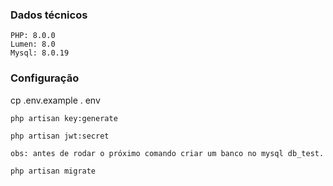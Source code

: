 
### Dados técnicos
```
PHP: 8.0.0
Lumen: 8.0
Mysql: 8.0.19
```

### Configuração

cp .env.example . env

```
php artisan key:generate

php artisan jwt:secret

obs: antes de rodar o próximo comando criar um banco no mysql db_test.

php artisan migrate

